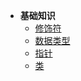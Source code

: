 * **基础知识**
    * [修饰符](StudyNote/C++/修饰符)
    * [数据类型](StudyNote/C++/数据类型)
    * [指针](StudyNote/C++/指针)
    * [类](StudyNote/C++/类)
